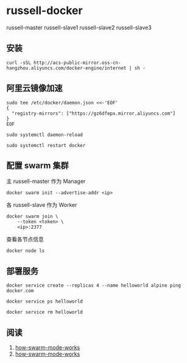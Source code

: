 # russell-docker

russell-master
russell-slave1
russell-slave2
russell-slave3

## 安装
```
curl -sSL http://acs-public-mirror.oss-cn-hangzhou.aliyuncs.com/docker-engine/internet | sh -
```


## 阿里云镜像加速
```
sudo tee /etc/docker/daemon.json <<-'EOF'
{
  "registry-mirrors": ["https://gz6dfepx.mirror.aliyuncs.com"]
}
EOF

sudo systemctl daemon-reload

sudo systemctl restart docker
```


## 配置 swarm 集群

主 russell-master 作为 Manager
```
docker swarm init --advertise-addr <ip>
```

各 russell-slave 作为 Worker
```
docker swarm join \
    --token <token> \
    <ip>:2377
```

查看各节点信息
```
docker node ls
```


## 部署服务
```
docker service create --replicas 4 --name helloworld alpine ping docker.com

docker service ps helloworld

docker service rm helloworld
```

## 阅读

1. [how-swarm-mode-works](https://docs.docker.com/engine/swarm/how-swarm-mode-works/nodes/)
2. [how-swarm-mode-works](https://docs.docker.com/engine/swarm/how-swarm-mode-works/services/)

